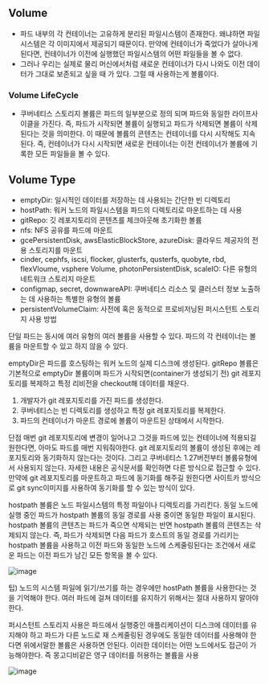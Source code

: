 ## Volume
- 파드 내부의 각 컨테이너는 고유하게 분리된 파일시스템이 존재한다. 왜냐하면 파일시스템은 각 이미지에서 제공되기 때문이다. 만약에 컨테이너가 죽었다가 살아나게 된다면, 컨테이너가 이전에 실행했던 파일시스템의 어떤 파일들을 볼 수 없다.
- 그러나 우리는 실제로 물리 머신에서처럼 새로운 컨테이너가 다시 나와도 이전 데이터가 그대로 보존되고 싶을 때 가 있다. 그럴 때 사용하는게 볼륨이다.

### Volume LifeCycle
- 쿠버네티스 스토리지 볼륨은 파드의 일부분으로 정의 되며 파드와 동일한 라이프사이클을 가진다. 즉, 파드가 시작되면 볼륨이 실행되고 파드가 삭제되면 볼륨이 삭제된다는 것을 의미한다. 이 때문에 볼륨의 콘텐츠는 컨테이너를 다시 시작해도 지속된다. 즉, 컨테이너가 다시 시작되면 새로운 컨테이너는 이전 컨테이너가 볼륨에 기록한 모든 파일들을 볼 수 있다. 

## Volume Type
- emptyDir: 일시적인 데이터를 저장하는 데 사용되는 간단한 빈 디렉토리
- hostPath: 워커 노드의 파일시스템을 파드의 디렉토리로 마운트하는 데 사용
- gitRepo: 깃 레포지토리의 콘텐츠를 체크아웃해 초기화한 볼륨
- nfs: NFS 공유를 파드에 마운트
- gcePersistentDisk, awsElasticBlockStore, azureDisk: 클라우드 제공자의 전용 스토리지를 마운트
- cinder, cephfs, iscsi, flocker, glusterfs, qusterfs, quobyte, rbd, flexVloume, vsphere Volume, photonPersistentDisk, scaleIO: 다른 유형의 네트워크 스토리지 마운트
- configmap, secret, downwareAPI: 쿠버네티스 리소스 및 클러스터 정보 노출하는 데 사용하는 특별한 유형의 볼륨
- persistentVolumeClaim: 사전에 혹은 동적으로 프로비저닝된 퍼시스턴트 스토리지 사용 방법

단일 파드는 동시에 여러 유형의 여러 볼륨을 사용할 수 있다. 파드의 각 컨테이너는 볼륨을 마운트할 수 있고 하지 않을 수 있다. 

emptyDir은 파드를 호스팅하는 워커 노드의 실제 디스크에 생성된다. gitRepo 볼륨은 기본적으로 emptyDir 볼륨이며 파드가 시작되면(container가 생성되기 전) git 레포지토리를 복제하고 특정 리비전을 checkout해 데이터를 채운다.

1. 개발자가 git 레포지토리를 가진 파드를 생성한다. 
2. 쿠버네티스는 빈 디렉토리를 생성하고 특정 git 레포지토리를 복제한다.
3. 파드의 컨테이너가 마운트 경로에 볼륨이 마운트된 상태에서 시작한다.

단점 매번 git 레포지토리에 변경이 일어나고 그것을 파드에 있는 컨테이너에 적용되길 원한다면, 아마도 파드를 매번 지워줘야한다.  git 레포지토리의 볼륨이 생성된 후에는 레포지토리와 동기화하지 않는다는 것이다. 그리고 쿠버네티스 1.27버전부터 볼륨유형에서 사용되지 않는다. 자세한 내용은 공식문서를 확인하면 다른 방식으로 접근할 수 있다.
만약에 git 레포지토리를 마운트하고 파드에 동기화를 해주길 원한다면 사이트카 방식으로 git sync이미지를 사용하여 동기화를 할 수 있는 방식이 있다. 


hostpath 볼륨은 노드 파일시스템의 특정 파일이나 디렉토리를 가리킨다. 동일 노드에 실행 중인 파드가 hostpath 볼륨의 동일 경로를 사용 중이면 동일한 파일이 표시된다.
hostpath 볼륨의 콘텐츠는 파드가 죽으면 삭제되는 반면 hostpath 볼륨의 콘텐츠는 삭제되지 않는다. 즉, 파드가 삭제되면 다음 파드가 호스트의 동일 경로를 가리키는 hostpath 볼륨을 사용하고 이전 파드와 동일한 노드에 스케줄링된다는 조건에서 새로운 파드는 이전 파드가 남긴 모든 항목을 볼 수 있다.


![image](https://github.com/youyoungnam/kubernetes-implement/assets/60678531/067f48fc-2008-4dff-bf92-3fd7353e8353)


팁) 노드의 시스템 파일에 읽기/쓰기를 하는 경우에만 hostPath 볼륨을 사용한다는 것을 기억해야 한다. 여러 파드에 걸쳐 데이터를 유지하기 위해서는 절대 사용하지 말아야 한다. 



퍼시스턴트 스토리지 사용은 파드에서 실행중인 애플리케이션이 디스크에 데이터를 유지해야 하고 파드가 다른 노드로 재 스케줄링된 경우에도 동일한 데이터를 사용해야 한다면 위에서말한 볼륨은 사용하면 안된다. 
이러한 데이터는 어떤 노드에서도 접근이 가능해야한다. 즉 몽고디비같은 영구 데이터를 허용하는 볼륨을 사용

![image](https://github.com/youyoungnam/kubernetes-implement/assets/60678531/8a82eca9-8fb5-43e9-a980-93215dbf21c3)

